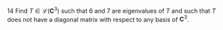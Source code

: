 14 Find $T \in \mathcal{L}\left(\mathbf{C}^{3}\right)$ such that 6 and 7 are eigenvalues of $T$ and such that $T$ does not have a diagonal matrix with respect to any basis of $\mathbf{C}^{3}$.
